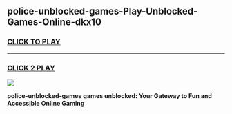 
## police-unblocked-games-Play-Unblocked-Games-Online-dkx10
<h3>
<a href="https://premium76.site?title=police-unblocked-games&ref=25A">CLICK TO PLAY</a></h3>
<hr>

<h3>
<a href="https://premium76.site?title=police-unblocked-games&ref=25A">CLICK 2 PLAY</a>
  
</h3>

<a href="https://premium76.site?title=police-unblocked-games&ref=25A"><img src="https://clearcache.store/games.png"></a>


**police-unblocked-games games unblocked: Your Gateway to Fun and Accessible Online Gaming**
